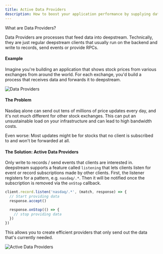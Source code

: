 ```yaml
---
title: Active Data Providers
description: How to boost your application performance by supplying data on demand
---
```


What are Data Providers?

Data Providers are processes that feed data into deepstream. Technically, they are just regular deepstream clients that usually run on the backend and write to records, send events or provide RPCs.

#### Example
Imagine you're building an application that shows stock prices from various exchanges from around the world. For each exchange, you'd build a process that receives data and forwards it to deepstream.

![Data Providers](data-providers.png)

#### The Problem
Nasdaq alone can send out tens of millions of price updates every day, and it's not much different for other stock exchanges. This can put an unsustainable load on your infrastructure and can lead to high bandwidth costs.

Even worse: Most updates might be for stocks that no client is subscribed to and won't be forwarded at all.

#### The Solution: Active Data Providers
Only write to records / send events that clients are interested in. deepstream supports a feature called `listening` that lets clients listen for event or record subscriptions made by other clients. First, the listener registers for a pattern, e.g. `nasdaq/.*`. Then it will be notified once the subscription is removed via the `onStop` callback.

```javascript
client.record.listen('nasdaq/.*', (match, response) => {
  // Start providing data
  response.accept()

  response.onStop(() => {
    // stop providing data
  })
})
```

This allows you to create efficient providers that only send out the data that's currently needed.

![Active Data Providers](active-data-providers.png)